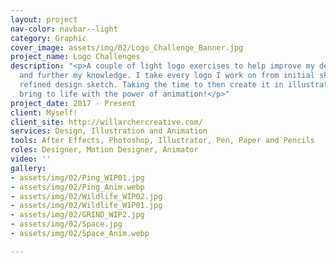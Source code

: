 ```yaml
---
layout: project
nav-color: navbar--light
category: Graphic
cover_image: assets/img/02/Logo_Challenge_Banner.jpg
project_name: Logo Challenges
description: "<p>A couple of light logo exercises to help improve my design skills
  and further my knowledge. I take every logo I work on from initial sketches to a
  refined design sketch. Taking the time to then create it in illustrator and later
  bring to life with the power of animation!</p>"
project_date: 2017 - Present
client: Myself!
client_site: http://willarchercreative.com/
services: Design, Illustration and Animation
tools: After Effects, Photoshop, Illustrator, Pen, Paper and Pencils
roles: Designer, Motion Designer, Animator
video: ''
gallery:
- assets/img/02/Ping_WIP01.jpg
- assets/img/02/Ping_Anim.webp
- assets/img/02/Wildlife_WIP02.jpg
- assets/img/02/Wildlife_WIP01.jpg
- assets/img/02/GRIND_WIP2.jpg
- assets/img/02/Space.jpg
- assets/img/02/Space_Anim.webp

---
```

